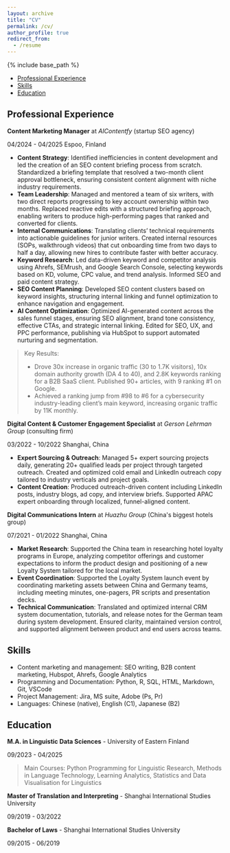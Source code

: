 ```yaml
---
layout: archive
title: "CV"
permalink: /cv/
author_profile: true
redirect_from:
  - /resume
---
```


{% include base_path %}

- [Professional Experience](#professional-experience)
- [Skills](#skills)
- [Education](#education)

## Professional Experience
**Content Marketing Manager** at *AIContentfy* (startup SEO agency)	

04/2024 - 04/2025
Espoo, Finland
- **Content Strategy**: Identified inefficiencies in content development and led the creation of an SEO content briefing process from scratch. Standardized a briefing template that resolved a two-month client approval bottleneck, ensuring consistent content alignment with niche industry requirements. 
- **Team Leadership**: Managed and mentored a team of six writers, with two direct reports progressing to key account ownership within two months. Replaced reactive edits with a structured briefing approach, enabling writers to produce high-performing pages that ranked and converted for clients.
- **Internal Communications**: Translating clients’ technical requirements into actionable guidelines for junior writers. Created internal resources (SOPs, walkthrough videos) that cut onboarding time from two days to half a day, allowing new hires to contribute faster with better accuracy.
- **Keyword Research**: Led data-driven keyword and competitor analysis using Ahrefs, SEMrush, and Google Search Console, selecting keywords based on KD, volume, CPC value, and trend analysis. Informed SEO and paid content strategy.
- **SEO Content Planning**: Developed SEO content clusters based on keyword insights, structuring internal linking and funnel optimization to enhance navigation and engagement. 
- **AI Content Optimization**: Optimized AI-generated content across the sales funnel stages, ensuring SEO alignment, brand tone consistency, effective CTAs, and strategic internal linking. Edited for SEO, UX, and PPC performance, publishing via HubSpot to support automated nurturing and segmentation. 

> Key Results:
> - Drove 30x increase in organic traffic (30 to 1.7K visitors), 10x domain authority growth (DA 4 to 40), and 2.8K keywords ranking for a B2B SaaS client. Published 90+ articles, with 9 ranking #1 on Google.
> - Achieved a ranking jump from #98 to #6 for a cybersecurity industry-leading client’s main keyword, increasing organic traffic by 11K monthly.


**Digital Content & Customer Engagement Specialist** at *Gerson Lehrman Group* (consulting firm) 	

03/2022 - 10/2022 
Shanghai, China 
- **Expert Sourcing & Outreach**: Managed 5+ expert sourcing projects daily, generating 20+ qualified leads per project through targeted outreach. Created and optimized cold email and LinkedIn outreach copy tailored to industry verticals and project goals.
- **Content Creation**: Produced outreach-driven content including LinkedIn posts, industry blogs, ad copy, and interview briefs. Supported APAC expert onboarding through localized, funnel-aligned content.
  

**Digital Communications Intern** at *Huazhu Group* (China's biggest hotels group)	

07/2021 - 01/2022 
Shanghai, China
- **Market Research**: Supported the China team in researching hotel loyalty programs in Europe, analyzing competitor offerings and customer expectations to inform the product design and positioning of a new Loyalty System tailored for the local market.
- **Event Coordination**: Supported the Loyalty System launch event by coordinating marketing assets between China and Germany teams, including meeting minutes, one-pagers, PR scripts and presentation decks.
- **Technical Communication**: Translated and optimized internal CRM system documentation, tutorials, and release notes for the German team during system development. Ensured clarity, maintained version control, and supported alignment between product and end users across teams.


## Skills
- Content marketing and management: SEO writing, B2B content marketing, Hubspot, Ahrefs, Google Analytics
- Programming and Documentation: Python, R, SQL, HTML, Markdown, Git, VSCode 
- Project Management: Jira, MS suite, Adobe (Ps, Pr)
- Languages: Chinese (native), English (C1), Japanese (B2)


## Education
**M.A. in Linguistic Data Sciences** - University of Eastern Finland 

09/2023 - 04/2025

> Main Courses: Python Programming for Linguistic Research, Methods in Language Technology, Learning Analytics, Statistics and Data Visualisation for Linguistics

**Master of Translation and Interpreting** - Shanghai International Studies University	

09/2019 - 03/2022

**Bachelor of Laws** - Shanghai International Studies University 

09/2015 - 06/2019